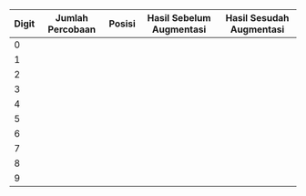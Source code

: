 | Digit | Jumlah Percobaan | Posisi | Hasil Sebelum Augmentasi | Hasil Sesudah Augmentasi |
| ----- | ---------------- | ------ | ------------------------ | ------------------------ |
| 0     |                  |        |                          |                          |
| 1     |                  |        |                          |                          |
| 2     |                  |        |                          |                          |
| 3     |                  |        |                          |                          |
| 4     |                  |        |                          |                          |
| 5     |                  |        |                          |                          |
| 6     |                  |        |                          |                          |
| 7     |                  |        |                          |                          |
| 8     |                  |        |                          |                          |
| 9     |                  |        |                          |                          |
